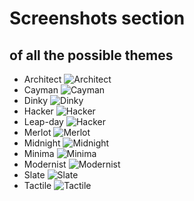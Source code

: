 # Screenshots section
## of all the possible themes


* Architect ![Architect](./Screenshots/Architect.jpg)
* Cayman ![Cayman](./Screenshots/Cayman.jpg)
* Dinky ![Dinky](./Screenshots/Dinky.jpg)
* Hacker ![Hacker](./Screenshots/Hacker.jpg)
* Leap-day ![Hacker](./Screenshots/Leap-day.jpg)
* Merlot ![Merlot](./Screenshots/Merlot.jpg)
* Midnight ![Midnight](./Screenshots/Midnight.jpg)
* Minima ![Minima](./Screenshots/Minima.jpg)
* Modernist ![Modernist](./Screenshots/Modernist.jpg)
* Slate ![Slate](./Screenshots/Slate.jpg)
* Tactile ![Tactile](./Screenshots/Tactile.jpg)

